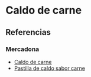 # Caldo de carne

## Referencias

### Mercadona 

* [Caldo de carne](https://tienda.mercadona.es/product/7029/caldo-casero-carne-gallina-blanca-brick)
* [Pastilla de caldo sabor carne](https://tienda.mercadona.es/product/7311/caldo-carne-hacendado-pastillas-caja)